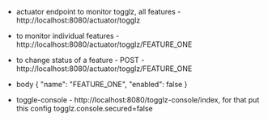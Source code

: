 * actuator endpoint to monitor togglz, all features - http://localhost:8080/actuator/togglz
* to monitor individual features - http://localhost:8080/actuator/togglz/FEATURE_ONE
* to change status of a feature - POST - http://localhost:8080/actuator/togglz/FEATURE_ONE 
* body {
    "name": "FEATURE_ONE",
    "enabled": false
}

* toggle-console - http://localhost:8080/togglz-console/index, for that put this config togglz.console.secured=false